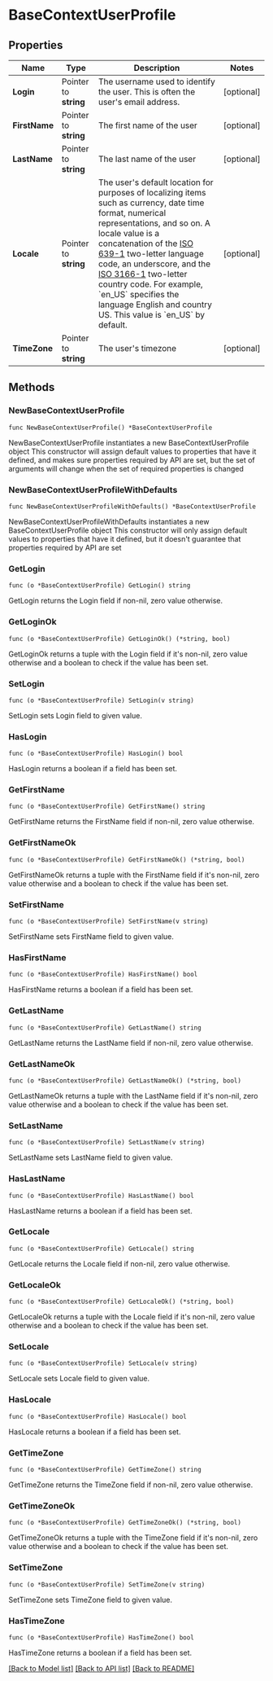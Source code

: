 # BaseContextUserProfile

## Properties

Name | Type | Description | Notes
------------ | ------------- | ------------- | -------------
**Login** | Pointer to **string** | The username used to identify the user. This is often the user&#39;s email address. | [optional] 
**FirstName** | Pointer to **string** | The first name of the user | [optional] 
**LastName** | Pointer to **string** | The last name of the user | [optional] 
**Locale** | Pointer to **string** | The user&#39;s default location for purposes of localizing items such as currency, date time format, numerical representations, and so on. A locale value is a concatenation of the [ISO 639-1](https://en.wikipedia.org/wiki/List_of_ISO_639_language_codes) two-letter language code, an underscore, and the [ISO 3166-1](https://en.wikipedia.org/wiki/ISO_3166-1_alpha-2) two-letter country code. For example, &#x60;en_US&#x60; specifies the language English and country US. This value is &#x60;en_US&#x60; by default. | [optional] 
**TimeZone** | Pointer to **string** | The user&#39;s timezone | [optional] 

## Methods

### NewBaseContextUserProfile

`func NewBaseContextUserProfile() *BaseContextUserProfile`

NewBaseContextUserProfile instantiates a new BaseContextUserProfile object
This constructor will assign default values to properties that have it defined,
and makes sure properties required by API are set, but the set of arguments
will change when the set of required properties is changed

### NewBaseContextUserProfileWithDefaults

`func NewBaseContextUserProfileWithDefaults() *BaseContextUserProfile`

NewBaseContextUserProfileWithDefaults instantiates a new BaseContextUserProfile object
This constructor will only assign default values to properties that have it defined,
but it doesn't guarantee that properties required by API are set

### GetLogin

`func (o *BaseContextUserProfile) GetLogin() string`

GetLogin returns the Login field if non-nil, zero value otherwise.

### GetLoginOk

`func (o *BaseContextUserProfile) GetLoginOk() (*string, bool)`

GetLoginOk returns a tuple with the Login field if it's non-nil, zero value otherwise
and a boolean to check if the value has been set.

### SetLogin

`func (o *BaseContextUserProfile) SetLogin(v string)`

SetLogin sets Login field to given value.

### HasLogin

`func (o *BaseContextUserProfile) HasLogin() bool`

HasLogin returns a boolean if a field has been set.

### GetFirstName

`func (o *BaseContextUserProfile) GetFirstName() string`

GetFirstName returns the FirstName field if non-nil, zero value otherwise.

### GetFirstNameOk

`func (o *BaseContextUserProfile) GetFirstNameOk() (*string, bool)`

GetFirstNameOk returns a tuple with the FirstName field if it's non-nil, zero value otherwise
and a boolean to check if the value has been set.

### SetFirstName

`func (o *BaseContextUserProfile) SetFirstName(v string)`

SetFirstName sets FirstName field to given value.

### HasFirstName

`func (o *BaseContextUserProfile) HasFirstName() bool`

HasFirstName returns a boolean if a field has been set.

### GetLastName

`func (o *BaseContextUserProfile) GetLastName() string`

GetLastName returns the LastName field if non-nil, zero value otherwise.

### GetLastNameOk

`func (o *BaseContextUserProfile) GetLastNameOk() (*string, bool)`

GetLastNameOk returns a tuple with the LastName field if it's non-nil, zero value otherwise
and a boolean to check if the value has been set.

### SetLastName

`func (o *BaseContextUserProfile) SetLastName(v string)`

SetLastName sets LastName field to given value.

### HasLastName

`func (o *BaseContextUserProfile) HasLastName() bool`

HasLastName returns a boolean if a field has been set.

### GetLocale

`func (o *BaseContextUserProfile) GetLocale() string`

GetLocale returns the Locale field if non-nil, zero value otherwise.

### GetLocaleOk

`func (o *BaseContextUserProfile) GetLocaleOk() (*string, bool)`

GetLocaleOk returns a tuple with the Locale field if it's non-nil, zero value otherwise
and a boolean to check if the value has been set.

### SetLocale

`func (o *BaseContextUserProfile) SetLocale(v string)`

SetLocale sets Locale field to given value.

### HasLocale

`func (o *BaseContextUserProfile) HasLocale() bool`

HasLocale returns a boolean if a field has been set.

### GetTimeZone

`func (o *BaseContextUserProfile) GetTimeZone() string`

GetTimeZone returns the TimeZone field if non-nil, zero value otherwise.

### GetTimeZoneOk

`func (o *BaseContextUserProfile) GetTimeZoneOk() (*string, bool)`

GetTimeZoneOk returns a tuple with the TimeZone field if it's non-nil, zero value otherwise
and a boolean to check if the value has been set.

### SetTimeZone

`func (o *BaseContextUserProfile) SetTimeZone(v string)`

SetTimeZone sets TimeZone field to given value.

### HasTimeZone

`func (o *BaseContextUserProfile) HasTimeZone() bool`

HasTimeZone returns a boolean if a field has been set.


[[Back to Model list]](../README.md#documentation-for-models) [[Back to API list]](../README.md#documentation-for-api-endpoints) [[Back to README]](../README.md)


